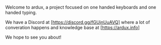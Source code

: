 Welcome to ardux, a project focused on one handed keyboards and one handed typing.

We have a Discord at [https://discord.gg/fGUjnUuAVQ] where a lot of converation happens and knowledge base at [https://ardux.info]

We hope to see you about!
